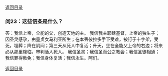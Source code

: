 [返回目录](000.md)
### 问23：这些信条是什么？
<p>
答：我信上帝，全能的父，创造天地的主。
我信我主耶稣基督，上帝的独生子；因圣灵感孕，由童贞女马利亚所生；在本丢彼拉多手下受难，被钉于十字架，受死，埋葬；降在阴间；第三天从死人中复活；升天，坐在全能父上帝的右边；将来必从那里降临，审判活人死人。
我信圣灵；我信圣而公之教会；我信圣徒相通；我信罪得赦免；我信身体复活；我信永生。阿们。
</p>

[返回目录](000.md)